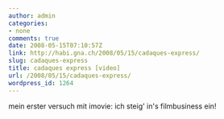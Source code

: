 ```yaml
---
author: admin
categories:
- none
comments: true
date: 2008-05-15T07:10:57Z
link: http://habi.gna.ch/2008/05/15/cadaques-express/
slug: cadaques-express
title: cadaques express [video]
url: /2008/05/15/cadaques-express/
wordpress_id: 1264
---
```


mein erster versuch mit imovie: ich steig' in's filmbusiness ein!
